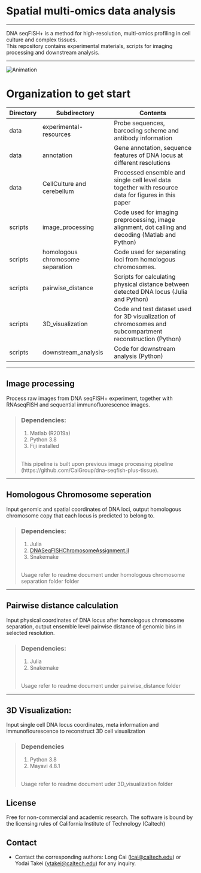 # Spatial multi-omics data analysis
***
DNA seqFISH+ is a method for high-resolution, multi-omics profiling in cell culture and complex tissues.
<br>
This repository contains experimental materials, scripts for imaging processing and downstream analysis.
***
![Animation](https://github.com/CaiGroup/dna-seqfish-plus-multi-omics/blob/9a77bbcf752f0959a2ddbae592427fdc357df53e/Icon/icon.gif)

# Organization to get start
| Directory | Subdirectory                    | Contents                                                                                                  |
|-----------|---------------------------------|-----------------------------------------------------------------------------------------------------------|
| data      | experimental-resources          | Probe sequences, barcoding scheme and antibody information                                                |
| data      | annotation                      | Gene annotation, sequence features of DNA locus at different resolutions                                  |
| data      | CellCulture and cerebellum      | Processed ensemble and single cell level data together with resource data for figures in this paper       |
| scripts   | image_processing                | Code used for imaging preprocessing, image alignment, dot calling and decoding (Matlab and Python)        |
| scripts   | homologous chromosome separation| Code used for separating loci from homologous chromosomes.                                            |
| scripts   | pairwise_distance               | Scripts for calculating physical distance between detected DNA locus (Julia and Python)                   |
| scripts   | 3D_visualization                | Code and test dataset used for 3D visualization of chromosomes and subcompartment reconstruction (Python) |
| scripts   | downstream_analysis             | Code for downstream analysis (Python)                                                                     |

***
## Image processing
Process raw images from DNA seqFISH+ experiment, together with RNAseqFISH and sequential immunofluorescence images.
> ### Dependencies:
> 1. Matlab (R2019a)
> 2. Python 3.8
> 3. Fiji installed
> <br>
> This pipeline is built upon previous image processing pipeline (https://github.com/CaiGroup/dna-seqfish-plus-tissue).

***
## Homologous Chromosome seperation
Input genomic and spatial coordinates of DNA loci, output homologous chromosome copy that each locus is predicted to belong to.
> ### Dependencies:
> 1. Julia
> 2. [DNASeqFISHChromosomeAssignment.jl](https://github.com/CaiGroup/DNASeqFISHChromosomeAssignment.jl)
> 3. Snakemake
> <br>
>Usage refer to readme document under homologous chromosome separation folder folder

***
## Pairwise distance calculation
Input physical coordinates of DNA locus after homologous chromosome separation, output ensemble level pairwise distance of genomic bins in selected resolution.
> ### Dependencies:
> 1. Julia
> 2. Snakemake
> <br>
>Usage refer to readme document under pairwise_distance folder

***
## 3D Visualization:
Input single cell DNA locus coordinates, meta information and immunoflourescence to reconstruct 3D cell visualization
> ### Dependencies
> 1. Python 3.8
> 2. Mayavi 4.8.1
><br>
>Usage refer to readme document uder 3D_visualization folder

## License
Free for non-commercial and academic research. The software is bound by the licensing rules of California Institute of Technology (Caltech)

## Contact
* Contact the corresponding authors: Long Cai (lcai@caltech.edu) or Yodai Takei (ytakei@caltech.edu) for any inquiry.
